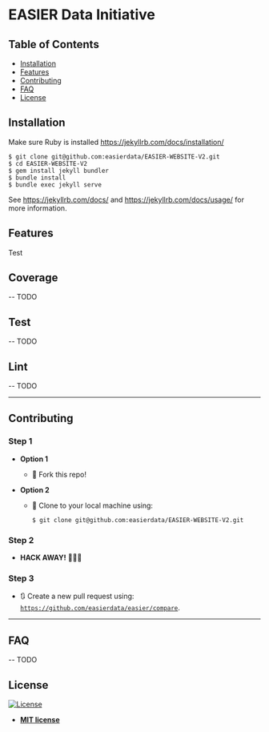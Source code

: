 # EASIER Data Initiative
## Table of Contents

- [Installation](#installation)
- [Features](#features)
- [Contributing](#contributing)
- [FAQ](#faq)
- [License](#license)

## Installation

Make sure Ruby is installed
https://jekyllrb.com/docs/installation/

```shell
$ git clone git@github.com:easierdata/EASIER-WEBSITE-V2.git
$ cd EASIER-WEBSITE-V2
$ gem install jekyll bundler
$ bundle install
$ bundle exec jekyll serve
```
See https://jekyllrb.com/docs/ and https://jekyllrb.com/docs/usage/ for more information.

## Features
Test
## Coverage
-- TODO
## Test
-- TODO
## Lint
-- TODO

---

## Contributing
### Step 1

- **Option 1**
  - 🍴 Fork this repo!

- **Option 2**
  - 👯 Clone to your local machine using:
    ```shell
    $ git clone git@github.com:easierdata/EASIER-WEBSITE-V2.git
    ```
### Step 2

- **HACK AWAY!** 🔨🔨🔨
### Step 3

- 🔃 Create a new pull request using:
  <a href="https://github.com/easierdata/EASIER-WEBSITE-V2/compare" rel="noopener noreferrer" target="_blank">
  `https://github.com/easierdata/easier/compare`</a>.

---

## FAQ
-- TODO
## License

[![License](http://img.shields.io/:license-mit-blue.svg?style=flat-square)](http://badges.mit-license.org)

- **[MIT license](http://opensource.org/licenses/mit-license.php)**
